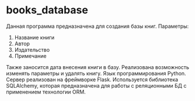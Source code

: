# books_database
Данная программа предназначена для создания базы книг. Параметры: 
1) Название книги
2) Автор
3) Издательство
4) Примечание

Также заносится дата внесения книги в базу. Реализована возможность изменять параметры и удалять книгу.
Язык программирования Python. Сервер реализован на фреймворке Flask. Используется библиотека SQLAlchemy, которая предназначена для работы с реляционными БД с применением технологии ORM.
